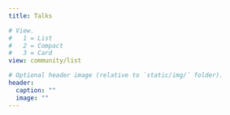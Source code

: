 ```yaml
---
title: Talks

# View.
#   1 = List
#   2 = Compact
#   3 = Card
view: community/list

# Optional header image (relative to `static/img/` folder).
header:
  caption: ""
  image: ""
---
```


